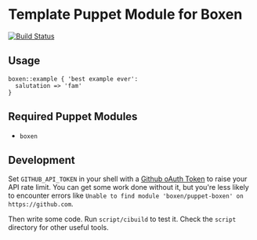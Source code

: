 # Template Puppet Module for Boxen

[![Build Status](https://travis-ci.org/dieterdemeyer/puppet-geppetto.png?branch=master)](https://travis-ci.org/dieterdemeyer/puppet-geppetto)

## Usage

```puppet
boxen::example { 'best example ever':
  salutation => 'fam'
}
```

## Required Puppet Modules

* `boxen`

## Development

Set `GITHUB_API_TOKEN` in your shell with a [Github oAuth Token](https://help.github.com/articles/creating-an-oauth-token-for-command-line-use) to raise your API rate limit. You can get some work done without it, but you're less likely to encounter errors like `Unable to find module 'boxen/puppet-boxen' on https://github.com`.

Then write some code. Run `script/cibuild` to test it. Check the `script`
directory for other useful tools.
